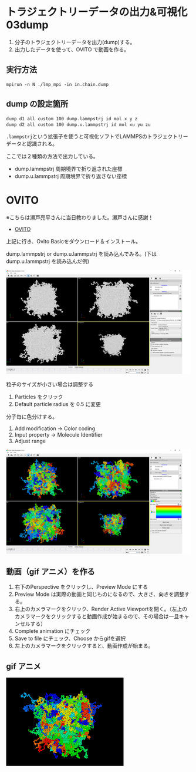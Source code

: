 # トラジェクトリーデータの出力&可視化 03dump

1. 分子のトラジェクトリーデータを出力(dump)する。
2. 出力したデータを使って、OVITO で動画を作る。

## 実行方法

```
mpirun -n N ./lmp_mpi -in in.chain.dump
```

## dump の設定箇所

```
dump d1 all custom 100 dump.lammpstrj id mol x y z
dump d2 all custom 100 dump.u.lammpstrj id mol xu yu zu
```
`.lammpstrj`という拡張子を使うと可視化ソフトでLAMMPSのトラジェクトリーデータと認識される。

ここでは２種類の方法で出力している。

+ dump.lammpstrj 周期境界で折り返された座標
+ dump.u.lammpstrj 周期境界で折り返さない座標 

# OVITO

※こちらは瀬戸亮平さんに当日教わりました。瀬戸さんに感謝！

+ [OVITO](https://ovito.org/)

上記に行き、Ovito Basicをダウンロード＆インストール。

dump.lammpstrj or dump.u.lammpstrj を読み込んでみる。(下はdump.u.lammpstrj を読み込んだ例)

![ovito1](img/ovito1.png)

粒子のサイズが小さい場合は調整する

1. Particles をクリック
1. Default particle radius を 0.5 に変更

分子毎に色分けする。

1. Add modification → Color coding
1. Input property → Molecule Identifier
1. Adjust range

![ovito2](img/ovito2.png)

## 動画（gif アニメ）を作る

1. 右下のPerspective をクリックし、Preview Mode にする
1. Preview Mode は実際の動画と同じものになるので、大きさ、向きを調整する。
1. 右上のカメラマークをクリック、Render Active Viewportを開く。（左上のカメラマークをクリックすると動画作成が始まるので、その場合は一旦キャンセルする）
1. Complete animation にチェック
1. Save to file にチェック、Choose からgifを選択
1. 左上のカメラマークをクリックすると、動画作成が始まる。

## gif アニメ

![ovito-gif](img/dump.u-short.gif)

